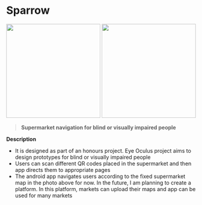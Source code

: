 # Sparrow

<p float="left">
  <img src="https://user-images.githubusercontent.com/47633984/77103999-9124f100-6a1b-11ea-9c0d-acfc34197461.png" height="250" />
  <img src="https://user-images.githubusercontent.com/47633984/77104398-3fc93180-6a1c-11ea-894c-ced2a19ff5c4.png" height="250" />
</p>

> **Supermarket navigation for blind or visually impaired people**

**Description**

- It is designed as part of an honours project. Eye Oculus project aims to design prototypes for blind or visually impaired people
- Users can scan different QR codes placed in the supermarket and then app directs them to appropriate pages
- The android app navigates users according to the fixed supermarket map in the photo above for now. In the future, I am planning to create a platform. In this platform, markets can upload their maps and app can be used for many markets
